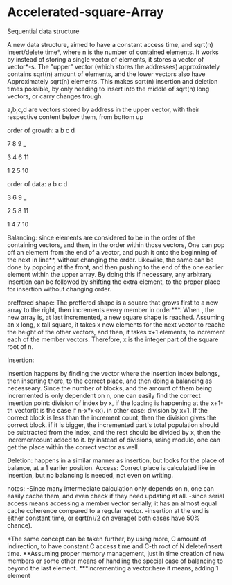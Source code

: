 # Accelerated-square-Array
Sequential data structure

A new data structure, aimed to have a constant access time, and sqrt(n) insert/delete time*, where n is the number of contained elements.
It works by instead of storing a single vector of elements, it stores a vector of vector*-s.
The "upper" vector (which stores the addresses) approximately contains sqrt(n) amount of elements, and the lower vectors also have
Approximately sqrt(n) elements. This makes sqrt(n) insertion and deletion times possible, by only needing to insert into the middle
of sqrt(n) long vectors, or carry changes trough.

a,b,c,d are vectors stored by address in the upper vector, with their respective content below them, from bottom up

order of growth:
a b c d

7 8 9 _

3 4 6 11

1 2 5 10 

order of data:
a b c d

3 6 9 _

2 5 8 11

1 4 7 10

Balancing:
since elements are considered to be in the order of the containing vectors, and then, in the order within those vectors,
One can pop off an element from the end of a vector, and push it onto the beginning of the next in line**, without changing the order.
Likewise, the same can be done by popping at the front, and then pushing to the end of the one earlier element within the upper array.
By doing this if necessary, any arbitrary insertion can be followed by shifting the extra element, to the proper place for insertion
without changing order.

preffered shape:
The preffered shape is a square that grows first to a new array to the right, then increments every member in order***. When , the new array
is, at last incremented, a new square shape is reached. 
Assuming an x long, x tall square, it takes x new elements for the next vector to reache the height of the other vectors, and then, 
it takes x+1 elements, to increment each of the member vectors. 
Therefore, x is the integer part of the square root of n.

Insertion:

insertion happens by finding the vector where the insertion index belongs, then inserting there, to the correct place, 
and then doing a balancing as necesseary.
Since the number of blocks, and the amount of them being incremented is only dependent on n, 
one can easily find the correct insertion point:
  division of index by x, if the loading is happening at the x+1-th vector(it is the case if n-x*x<x).
  in other case: division by x+1. If the correct block is less than the increment count, then the division gives the correct block.
  if it is bigger, the incremented part's total population should be subtracted from the index,
  and the rest should be divided by x, then the incrementcount added to it.
  by instead of divisions, using modulo, one can get the place within the correct vector as well.

Deletion:
happens in a similar manner as insertion, but looks for the place of balance, at a 1 earlier position.
Access:
Correct place is calculated like in insertion, but no balancing is needed, not even on writing.

notes:
  -Since many intermediate calculation only depends on n, 
  one can easily cache them, and even check if they need updating at all.
  -since serial access means accessing a member vector serially, it has an almost equal cache coherence compared to a regular vector.
  -insertion at the end is either constant time, or sqrt(n)/2 on average( both cases have 50% chance).

*The same concept can be taken further, by using more, C amount of indirection, 
to have constant C access time and C-th root of N delete/insert time.
**Assuming proper memory management, just in time creation of new members or some other means of handling the special case of balancing
to beyond the last element.
***incrementing a vector:here it means, adding 1 element
